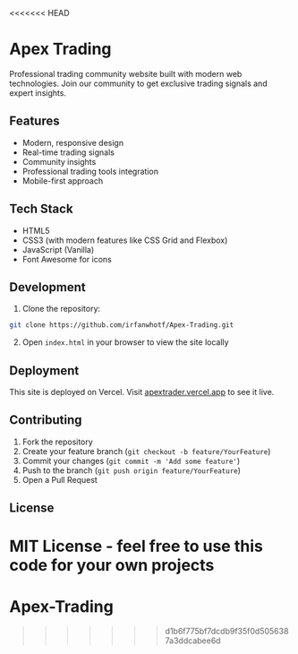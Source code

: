 <<<<<<< HEAD
# Apex Trading

Professional trading community website built with modern web technologies. Join our community to get exclusive trading signals and expert insights.

## Features

- Modern, responsive design
- Real-time trading signals
- Community insights
- Professional trading tools integration
- Mobile-first approach

## Tech Stack

- HTML5
- CSS3 (with modern features like CSS Grid and Flexbox)
- JavaScript (Vanilla)
- Font Awesome for icons

## Development

1. Clone the repository:
```bash
git clone https://github.com/irfanwhotf/Apex-Trading.git
```

2. Open `index.html` in your browser to view the site locally

## Deployment

This site is deployed on Vercel. Visit [apextrader.vercel.app](https://apextrader.vercel.app) to see it live.

## Contributing

1. Fork the repository
2. Create your feature branch (`git checkout -b feature/YourFeature`)
3. Commit your changes (`git commit -m 'Add some feature'`)
4. Push to the branch (`git push origin feature/YourFeature`)
5. Open a Pull Request

## License

MIT License - feel free to use this code for your own projects
=======
# Apex-Trading
>>>>>>> d1b6f775bf7dcdb9f35f0d5056387a3ddcabee6d
